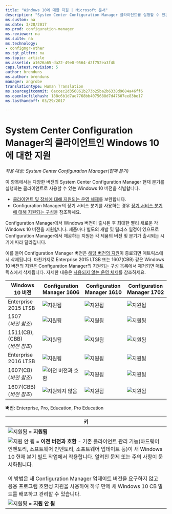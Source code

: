 ```yaml
---
title: "Windows 10에 대한 지원 | Microsoft 문서"
description: "System Center Configuration Manager 클라이언트를 실행할 수 있는 Windows 10 버전을 알아봅니다."
ms.custom: na
ms.date: 3/28/2017
ms.prod: configuration-manager
ms.reviewer: na
ms.suite: na
ms.technology:
- configmgr-other
ms.tgt_pltfrm: na
ms.topic: article
ms.assetid: a1626a65-da22-49e0-9564-d2f752ea3f4b
caps.latest.revision: 5
author: brenduns
ms.author: brenduns
manager: angrobe
translationtype: Human Translation
ms.sourcegitcommit: 6accec2d356861b273b25ba2b6338d9684a46ff6
ms.openlocfilehash: 188c6b1d7ae7768bb4075688d7d47607ee83be17
ms.lasthandoff: 03/29/2017

---
```

# <a name="support-for-windows-10-as-a-client-of-system-center-configuration-manager"></a>System Center Configuration Manager의 클라이언트인 Windows 10에 대한 지원

*적용 대상: System Center Configuration Manager(현재 분기)*


 이 항목에서는 다양한 버전의 System Center Configuration Manager 현재 분기를 실행하는 클라이언트로 사용할 수 있는 Windows 10 버전을 식별합니다.

- [클라이언트 및 장치에 대해 지원되는 운영 체제](/sccm/core/plan-design/configs/supported-operating-systems-for-clients-and-devices)를 보완합니다.
- Configuration Manager의 장기 서비스 분기를 사용하는 경우 [장기 서비스 분기에 대해 지원되는 구성](/sccm/core/understand/supported-configurations-for-ltsb)을 참조하세요.

Configuration Manager에서 Windows 버전이 출시된 후 최대한 빨리 새로운 각 Windows 10 버전을 지원합니다. 제품마다 별도의 개발 및 릴리스 일정이 있으므로 Configuration Manager에서 제공하는 지원은 각 제품의 버전 및 분기가 출시되는 시기에 따라 달라집니다.

예를 들어 Configuration Manager 버전은 [해당 버전의 지원](/sccm/core/servers/manage/current-branch-versions-supported)이 종료되면 매트릭스에서 삭제됩니다. 마찬가지로 Enterprise 2015 LTSB 또는 1607(CBB) 같은 Windows 10 버전의 지원은 Configuration Manager의 지원되는 구성 목록에서 제거되면 매트릭스에서 삭제됩니다. 자세한 내용은 [사용되지 않는 운영 체제](/sccm/core/plan-design/changes/removed-and-deprecated-features#deprecated-operating-systems)를 참조하세요.



|Windows 10 버전                    |Configuration Manager 1606          |Configuration Manager 1610          |    Configuration Manager 1702 |
|---------------------|-----|-----|-----|
|Enterprise 2015 LTSB                   |![지원됨](media/green_check.png) |![지원됨](media/green_check.png) |![지원됨](media/green_check.png) |
|1507 <br />(*버전 참조*)            |![지원됨](media/green_check.png) |![지원됨](media/green_check.png) |![지원됨](media/green_check.png) |
|1511(CB), (CBB)<br />(*버전 참조*) |![지원됨](media/green_check.png) |![지원됨](media/green_check.png) |![지원됨](media/green_check.png) |
|Enterprise 2016 LTSB                   |![지원됨](media/green_check.png) |![지원됨](media/green_check.png) |![지원됨](media/green_check.png) |
|1607(CB)    <br />(*버전 참조*)      |![이전 버전과 호환](media/blue_compat.png) |![지원됨](media/green_check.png) |![지원됨](media/green_check.png) |
|1607(CBB)    <br />(*버전 참조*)      |![지원되지 않음](media/Red_X.png)   |![지원됨](media/green_check.png) |![지원됨](media/green_check.png) |



**버전:** Enterprise, Pro, Education, Pro Education   

|키|
|--|
|![지원됨](media/green_check.png) = **지원됨**  |
|![지원 안 됨](media/blue_compat.png)  = **이전 버전과 호환** - 기존 클라이언트 관리 기능(하드웨어 인벤토리, 소프트웨어 인벤토리, 소프트웨어 업데이트 등)이 새 Windows 10 현재 분기 빌드 작업에서 작용합니다. 알려진 문제 또는 주의 사항이 문서화됩니다. <br><br>이 방법은 새 Configuration Manager 업데이트 버전을 요구하지 않고 응용 프로그램 호환성 지원을 사용하여 하루 만에 새 Windows 10 CB 빌드를 배포하고 관리할 수 있습니다. |
|![지원됨](media/Red_X.png) = **지원 안 됨**|

